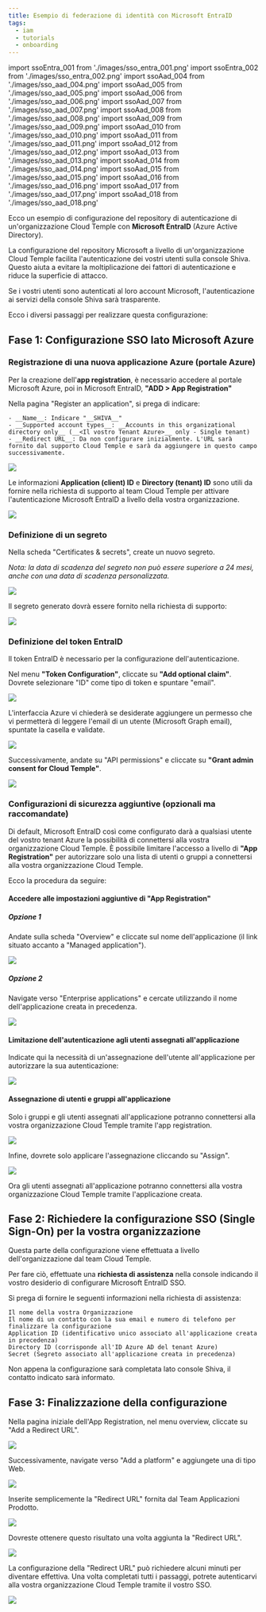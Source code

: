 ```yaml
---
title: Esempio di federazione di identità con Microsoft EntraID
tags:
  - iam
  - tutorials
  - onboarding
---
```

import ssoEntra_001 from './images/sso_entra_001.png'
import ssoEntra_002 from './images/sso_entra_002.png'
import ssoAad_004 from './images/sso_aad_004.png'
import ssoAad_005 from './images/sso_aad_005.png'
import ssoAad_006 from './images/sso_aad_006.png'
import ssoAad_007 from './images/sso_aad_007.png'
import ssoAad_008 from './images/sso_aad_008.png'
import ssoAad_009 from './images/sso_aad_009.png'
import ssoAad_010 from './images/sso_aad_010.png'
import ssoAad_011 from './images/sso_aad_011.png'
import ssoAad_012 from './images/sso_aad_012.png'
import ssoAad_013 from './images/sso_aad_013.png'
import ssoAad_014 from './images/sso_aad_014.png'
import ssoAad_015 from './images/sso_aad_015.png'
import ssoAad_016 from './images/sso_aad_016.png'
import ssoAad_017 from './images/sso_aad_017.png'
import ssoAad_018 from './images/sso_aad_018.png'

Ecco un esempio di configurazione del repository di autenticazione di un'organizzazione Cloud Temple con __Microsoft EntraID__ (Azure Active Directory).

La configurazione del repository Microsoft a livello di un'organizzazione Cloud Temple facilita l'autenticazione dei vostri utenti sulla console Shiva. Questo aiuta a evitare la moltiplicazione dei fattori di autenticazione e riduce la superficie di attacco.

Se i vostri utenti sono autenticati al loro account Microsoft, l'autenticazione ai servizi della console Shiva sarà trasparente.

Ecco i diversi passaggi per realizzare questa configurazione:

## Fase 1: Configurazione SSO lato Microsoft Azure

### Registrazione di una nuova applicazione Azure (portale Azure)

Per la creazione dell'__app registration__, è necessario accedere al portale Microsoft Azure, poi in Microsoft EntraID, __"ADD > App Registration"__

Nella pagina "Register an application", si prega di indicare:

```
- __Name__: Indicare "__SHIVA__"
- __Supported account types__: __Accounts in this organizational directory only__ (__<Il vostro Tenant Azure>__ only - Single tenant)
- __Redirect URL__: Da non configurare inizialmente. L'URL sarà fornito dal supporto Cloud Temple e sarà da aggiungere in questo campo successivamente.
```

<img src={ssoEntra_001} />

Le informazioni __Application (client) ID__ e __Directory (tenant) ID__ sono utili da fornire nella richiesta di supporto al team Cloud Temple per attivare l'autenticazione Microsoft EntraID a livello della vostra organizzazione.

<img src={ssoEntra_002} />

### Definizione di un segreto

Nella scheda "Certificates & secrets", create un nuovo segreto.

*Nota: la data di scadenza del segreto non può essere superiore a 24 mesi, anche con una data di scadenza personalizzata.*

<img src={ssoAad_004} />

Il segreto generato dovrà essere fornito nella richiesta di supporto:

<img src={ssoAad_005} />

### Definizione del token EntraID

Il token EntraID è necessario per la configurazione dell'autenticazione.

Nel menu __"Token Configuration"__, cliccate su __"Add optional claim"__. Dovrete selezionare "ID" come tipo di token e spuntare "email".

<img src={ssoAad_006} />

L'interfaccia Azure vi chiederà se desiderate aggiungere un permesso che vi permetterà di leggere l'email di un utente (Microsoft Graph email), spuntate la casella e validate.

<img src={ssoAad_007} />

Successivamente, andate su "API permissions" e cliccate su __"Grant admin consent for Cloud Temple"__.

<img src={ssoAad_008} />

### Configurazioni di sicurezza aggiuntive (opzionali ma raccomandate)

Di default, Microsoft EntraID così come configurato darà a qualsiasi utente del vostro tenant Azure la possibilità di connettersi alla vostra organizzazione Cloud Temple.
È possibile limitare l'accesso a livello di __"App Registration"__ per autorizzare solo una lista di utenti o gruppi a connettersi alla vostra organizzazione Cloud Temple.

Ecco la procedura da seguire:

#### Accedere alle impostazioni aggiuntive di "App Registration"

##### Opzione 1

Andate sulla scheda "Overview" e cliccate sul nome dell'applicazione (il link situato accanto a "Managed application").

<img src={ssoAad_009} />

##### Opzione 2

Navigate verso "Enterprise applications" e cercate utilizzando il nome dell'applicazione creata in precedenza.

<img src={ssoAad_010} />

#### Limitazione dell'autenticazione agli utenti assegnati all'applicazione

Indicate qui la necessità di un'assegnazione dell'utente all'applicazione per autorizzare la sua autenticazione:

<img src={ssoAad_011} />

#### Assegnazione di utenti e gruppi all'applicazione

Solo i gruppi e gli utenti assegnati all'applicazione potranno connettersi alla vostra organizzazione Cloud Temple tramite l'app registration.

<img src={ssoAad_012} />

Infine, dovrete solo applicare l'assegnazione cliccando su "Assign".

<img src={ssoAad_013} />

Ora gli utenti assegnati all'applicazione potranno connettersi alla vostra organizzazione Cloud Temple tramite l'applicazione creata.

## Fase 2: Richiedere la configurazione SSO (Single Sign-On) per la vostra organizzazione

Questa parte della configurazione viene effettuata a livello dell'organizzazione dal team Cloud Temple.

Per fare ciò, effettuate una __richiesta di assistenza__ nella console indicando il vostro desiderio di configurare Microsoft EntraID SSO.

Si prega di fornire le seguenti informazioni nella richiesta di assistenza:

    Il nome della vostra Organizzazione
    Il nome di un contatto con la sua email e numero di telefono per finalizzare la configurazione
    Application ID (identificativo unico associato all'applicazione creata in precedenza)
    Directory ID (corrisponde all'ID Azure AD del tenant Azure)
    Secret (Segreto associato all'applicazione creata in precedenza)

Non appena la configurazione sarà completata lato console Shiva, il contatto indicato sarà informato.

## Fase 3: Finalizzazione della configurazione

Nella pagina iniziale dell'App Registration, nel menu overview, cliccate su "Add a Redirect URL".

<img src={ssoAad_014} />

Successivamente, navigate verso "Add a platform" e aggiungete una di tipo Web.

<img src={ssoAad_015} />

Inserite semplicemente la "Redirect URL" fornita dal Team Applicazioni Prodotto.

<img src={ssoAad_016} />

Dovreste ottenere questo risultato una volta aggiunta la "Redirect URL".

<img src={ssoAad_017} />

La configurazione della "Redirect URL" può richiedere alcuni minuti per diventare effettiva.
Una volta completati tutti i passaggi, potrete autenticarvi alla vostra organizzazione Cloud Temple tramite il vostro SSO.

<img src={ssoAad_018} />
